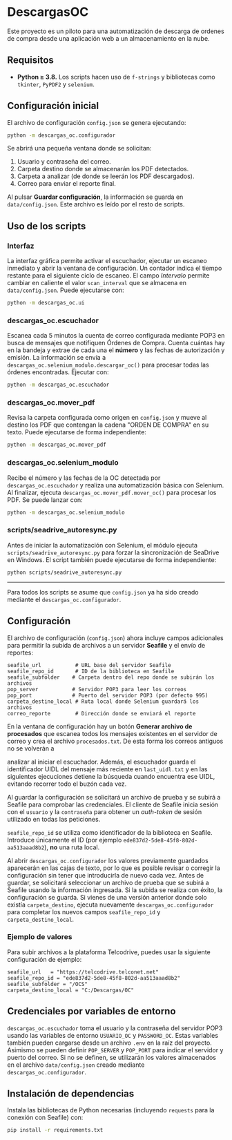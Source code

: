 # DescargasOC

Este proyecto es un piloto para una automatización de descarga de ordenes de
compra desde una aplicación web a un almacenamiento en la nube.

## Requisitos

- **Python ≥ 3.8.** Los scripts hacen uso de `f-strings` y bibliotecas como
  `tkinter`, `PyPDF2` y `selenium`.

## Configuración inicial

El archivo de configuración `config.json` se genera ejecutando:

```bash
python -m descargas_oc.configurador
```

Se abrirá una pequeña ventana donde se solicitan:

1. Usuario y contraseña del correo.
2. Carpeta destino donde se almacenarán los PDF detectados.
3. Carpeta a analizar (de donde se leerán los PDF descargados).
4. Correo para enviar el reporte final.

Al pulsar **Guardar configuración**, la información se guarda en
`data/config.json`. Este archivo es leído por el resto de scripts.

## Uso de los scripts

### Interfaz

La interfaz gráfica permite activar el escuchador, ejecutar un escaneo inmediato y abrir la
ventana de configuración. Un contador indica el tiempo restante para el siguiente ciclo de
escaneo. El campo *Intervalo* permite cambiar en caliente el valor `scan_interval` que
se almacena en `data/config.json`. Puede ejecutarse con:

```bash
python -m descargas_oc.ui
```

### descargas_oc.escuchador

Escanea cada 5 minutos la cuenta de correo configurada mediante POP3 en busca
de mensajes que notifiquen Órdenes de Compra. Cuenta cuántas hay en la bandeja
y extrae de cada una el **número** y las fechas de autorización y emisión. La
información se envía a `descargas_oc.selenium_modulo.descargar_oc()` para procesar todas las
órdenes encontradas.
Ejecutar con:

```bash
python -m descargas_oc.escuchador
```

### descargas_oc.mover_pdf

Revisa la carpeta configurada como origen en `config.json` y mueve al destino
los PDF que contengan la cadena "ORDEN DE COMPRA" en su texto. Puede ejecutarse
de forma independiente:

```bash
python -m descargas_oc.mover_pdf
```

### descargas_oc.selenium_modulo

Recibe el número y las fechas de la OC detectada por `descargas_oc.escuchador` y realiza
una automatización básica con Selenium. Al finalizar, ejecuta
`descargas_oc.mover_pdf.mover_oc()` para procesar los PDF. Se puede lanzar con:

```bash
python -m descargas_oc.selenium_modulo
```

### scripts/seadrive_autoresync.py

Antes de iniciar la automatización con Selenium, el módulo ejecuta
`scripts/seadrive_autoresync.py` para forzar la sincronización de SeaDrive en
Windows. El script también puede ejecutarse de forma independiente:

```bash
python scripts/seadrive_autoresync.py
```

---
Para todos los scripts se asume que `config.json` ya ha sido creado mediante el
`descargas_oc.configurador`.

## Configuración

El archivo de configuración (`config.json`) ahora incluye campos adicionales para permitir la subida de archivos a un servidor **Seafile** y el envío de reportes:

```
seafile_url           # URL base del servidor Seafile
seafile_repo_id       # ID de la biblioteca en Seafile
seafile_subfolder    # Carpeta dentro del repo donde se subirán los archivos
pop_server           # Servidor POP3 para leer los correos
pop_port             # Puerto del servidor POP3 (por defecto 995)
carpeta_destino_local # Ruta local donde Selenium guardará los archivos
correo_reporte        # Dirección donde se enviará el reporte
```

En la ventana de configuración hay un botón **Generar archivo de procesados**
que escanea todos los mensajes existentes en el servidor de correo y crea el
archivo `procesados.txt`. De esta forma los correos antiguos no se volverán a

analizar al iniciar el escuchador. Además, el escuchador guarda el identificador
UIDL del mensaje más reciente en `last_uidl.txt` y en las siguientes ejecuciones
detiene la búsqueda cuando encuentra ese UIDL, evitando recorrer todo el buzón
cada vez.


Al guardar la configuración se solicitará un archivo de prueba y se subirá a
Seafile para comprobar las credenciales. El cliente de Seafile inicia sesión con
el `usuario` y la `contraseña` para obtener un *auth-token* de sesión utilizado
en todas las peticiones.

`seafile_repo_id` se utiliza como identificador de la biblioteca en Seafile. Introduce únicamente el ID (por ejemplo `ede837d2-5de8-45f8-802d-aa513aaad8b2`), **no** una ruta local.

Al abrir `descargas_oc.configurador` los valores previamente guardados aparecerán en las cajas de texto, por lo que es posible revisar o corregir la configuración sin tener que introducirla de nuevo cada vez.
Antes de guardar, se solicitará seleccionar un archivo de prueba que se subirá a Seafile usando la información ingresada. Si la subida se realiza con éxito, la configuración se guarda.
Si vienes de una versión anterior donde solo existía `carpeta_destino`, ejecuta nuevamente `descargas_oc.configurador` para completar los nuevos campos `seafile_repo_id` y `carpeta_destino_local`.

### Ejemplo de valores

Para subir archivos a la plataforma Telcodrive, puedes usar la siguiente configuración de ejemplo:

```
seafile_url   = "https://telcodrive.telconet.net"
seafile_repo_id = "ede837d2-5de8-45f8-802d-aa513aaad8b2"
seafile_subfolder = "/OCS"
carpeta_destino_local = "C:/Descargas/OC"
```
## Credenciales por variables de entorno

`descargas_oc.escuchador` toma el usuario y la contraseña del servidor POP3 usando las variables de entorno `USUARIO_OC` y `PASSWORD_OC`. Estas variables también pueden cargarse desde un archivo `.env` en la raíz del proyecto. Asimismo se pueden definir `POP_SERVER` y `POP_PORT` para indicar el servidor y puerto del correo. Si no se definen, se utilizarán los valores almacenados en el archivo `data/config.json` creado mediante `descargas_oc.configurador`.
## Instalación de dependencias

Instala las bibliotecas de Python necesarias (incluyendo `requests` para la conexión con Seafile) con:

```bash
pip install -r requirements.txt
```



